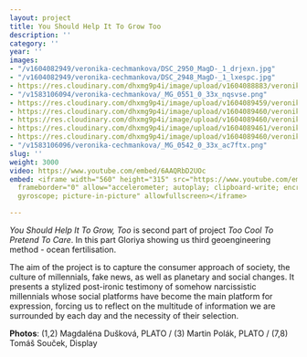 ```yaml
---
layout: project
title: You Should Help It To Grow Too
description: ''
category: ''
year: ''
images:
- "/v1604082949/veronika-cechmankova/DSC_2950_MagD-_1_drjexn.jpg"
- "/v1604082949/veronika-cechmankova/DSC_2948_MagD-_1_lxespc.jpg"
- https://res.cloudinary.com/dhxmg9p4i/image/upload/v1604088883/veronika-cechmankova/_R5A1340_akgtwo.jpg
- "/v1583106094/veronika-cechmankova/_MG_0551_0_33x_nqsvse.png"
- https://res.cloudinary.com/dhxmg9p4i/image/upload/v1604089459/veronika-cechmankova/ATereza2_prict7.jpg
- https://res.cloudinary.com/dhxmg9p4i/image/upload/v1604089460/veronika-cechmankova/ATereza3_yqzlyg.jpg
- https://res.cloudinary.com/dhxmg9p4i/image/upload/v1604089460/veronika-cechmankova/ATereza5_olguxq.jpg
- https://res.cloudinary.com/dhxmg9p4i/image/upload/v1604089461/veronika-cechmankova/ATereza7_n3dqtr.jpg
- https://res.cloudinary.com/dhxmg9p4i/image/upload/v1604089460/veronika-cechmankova/ATereza4_apztjj.jpg
- "/v1583106096/veronika-cechmankova/_MG_0542_0_33x_ac7ftx.png"
slug: ''
weight: 3000
video: https://www.youtube.com/embed/6AAQRbD2UOc
embed: <iframe width="560" height="315" src="https://www.youtube.com/embed/loBwihoblGg"
  frameborder="0" allow="accelerometer; autoplay; clipboard-write; encrypted-media;
  gyroscope; picture-in-picture" allowfullscreen></iframe>

---
```

_You Should Help It To Grow, Too_ is second part of project _Too Cool To Pretend To Care_. In this part Gloriya showing us third geoengineering method - ocean fertilisation.

The aim of the project is to capture the consumer approach of society, the culture of millennials, fake news, as well as planetary and social changes. It presents a stylized post-ironic testimony of somehow narcissistic millennials whose social platforms have become the main platform for expression, forcing us to reflect on the multitude of information we are surrounded by each day and the necessity of their selection.

**Photos**: (1,2) Magdaléna Dušková, PLATO / (3) Martin Polák, PLATO / (7,8) Tomáš Souček, Display